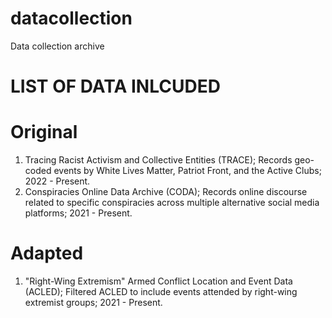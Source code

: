 # datacollection
Data collection archive

# LIST OF DATA INLCUDED

# Original

1. Tracing Racist Activism and Collective Entities (TRACE); Records geo-coded events by White Lives Matter, Patriot Front, and the Active Clubs; 2022 - Present.
2. Conspiracies Online Data Archive (CODA); Records online discourse related to specific conspiracies across multiple alternative social media platforms; 2021 - Present.

# Adapted

1. "Right-Wing Extremism" Armed Conflict Location and Event Data (ACLED); Filtered ACLED to include events attended by right-wing extremist groups; 2021 - Present.








